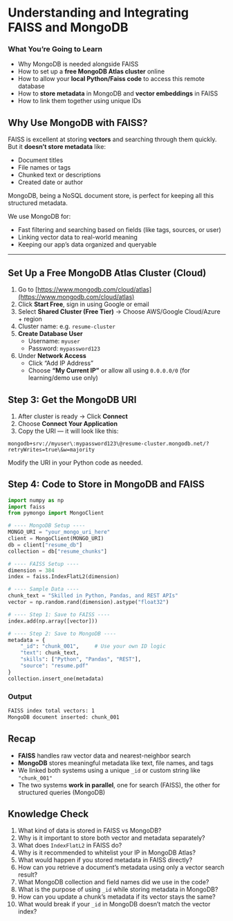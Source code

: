# Understanding and Integrating FAISS and MongoDB
### What You’re Going to Learn

* Why MongoDB is needed alongside FAISS
* How to set up a **free MongoDB Atlas cluster** online
* How to allow your **local Python/Faiss code** to access this remote database
* How to **store metadata** in MongoDB and **vector embeddings** in FAISS
* How to link them together using unique IDs


## Why Use MongoDB with FAISS?

FAISS is excellent at storing **vectors** and searching through them quickly.  
But it **doesn’t store metadata** like:

- Document titles
- File names or tags
- Chunked text or descriptions
- Created date or author

MongoDB, being a NoSQL document store, is perfect for keeping all this structured metadata.

We use MongoDB for:  
- Fast filtering and searching based on fields (like tags, sources, or user)  
- Linking vector data to real-world meaning  
- Keeping our app’s data organized and queryable

---

## Set Up a Free MongoDB Atlas Cluster (Cloud)

1. Go to [https://www.mongodb.com/cloud/atlas](https://www.mongodb.com/cloud/atlas)  
2. Click **Start Free**, sign in using Google or email  
3. Select **Shared Cluster (Free Tier)** → Choose AWS/Google Cloud/Azure + region  
4. Cluster name: e.g. `resume-cluster`  
5. **Create Database User**  
   - Username: `myuser`  
   - Password: `mypassword123`  
6. Under **Network Access**  
   - Click “Add IP Address”  
   - Choose **“My Current IP”** or allow all using `0.0.0.0/0` (for learning/demo use only)

## Step 3: Get the MongoDB URI

1. After cluster is ready → Click **Connect**  
2. Choose **Connect Your Application**  
3. Copy the URI — it will look like this:

```
mongodb+srv://myuser\:mypassword123\@resume-cluster.mongodb.net/?retryWrites=true\&w=majority

```

Modify the URI in your Python code as needed.

## Step 4: Code to Store in MongoDB and FAISS

``` python
import numpy as np
import faiss
from pymongo import MongoClient

# ---- MongoDB Setup ----
MONGO_URI = "your_mongo_uri_here"
client = MongoClient(MONGO_URI)
db = client["resume_db"]
collection = db["resume_chunks"]

# ---- FAISS Setup ----
dimension = 384
index = faiss.IndexFlatL2(dimension)

# ---- Sample Data ----
chunk_text = "Skilled in Python, Pandas, and REST APIs"
vector = np.random.rand(dimension).astype("float32")

# ---- Step 1: Save to FAISS ----
index.add(np.array([vector]))

# ---- Step 2: Save to MongoDB ----
metadata = {
    "_id": "chunk_001",     # Use your own ID logic
    "text": chunk_text,
    "skills": ["Python", "Pandas", "REST"],
    "source": "resume.pdf"
}
collection.insert_one(metadata)
```
###  Output 

```bash
FAISS index total vectors: 1
MongoDB document inserted: chunk_001
```
## Recap

* **FAISS** handles raw vector data and nearest-neighbor search
* **MongoDB** stores meaningful metadata like text, file names, and tags
* We linked both systems using a unique `_id` or custom string like `"chunk_001"`
* The two systems **work in parallel**, one for search (FAISS), the other for structured queries (MongoDB)

## Knowledge Check
1. What kind of data is stored in FAISS vs MongoDB?
2. Why is it important to store both vector and metadata separately?
3. What does `IndexFlatL2` in FAISS do?
4. Why is it recommended to whitelist your IP in MongoDB Atlas?
5. What would happen if you stored metadata in FAISS directly?
6. How can you retrieve a document’s metadata using only a vector search result?
7. What MongoDB collection and field names did we use in the code?
8. What is the purpose of using `_id` while storing metadata in MongoDB?
9. How can you update a chunk’s metadata if its vector stays the same?
10. What would break if your `_id` in MongoDB doesn’t match the vector index?
